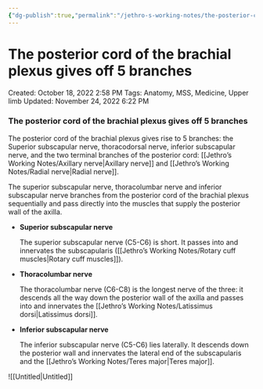 ```yaml
---
{"dg-publish":true,"permalink":"/jethro-s-working-notes/the-posterior-cord-of-the-brachial-plexus-gives-of/","dgPassFrontmatter":true}
---
```



# The posterior cord of the brachial plexus gives off 5 branches

Created: October 18, 2022 2:58 PM
Tags: Anatomy, MSS, Medicine, Upper limb
Updated: November 24, 2022 6:22 PM

### The posterior cord of the brachial plexus gives off 5 branches

The posterior cord of the brachial plexus gives rise to 5 branches: the Superior subscapular nerve, thoracodorsal nerve, inferior subscapular nerve, and the two terminal branches of the posterior cord: [[Jethro’s Working Notes/Axillary nerve\|Axillary nerve]] and [[Jethro’s Working Notes/Radial nerve\|Radial nerve]].

The superior subscapular nerve, thoracolumbar nerve and inferior subscapular nerve branches from the posterior cord of the brachial plexus sequentially and pass directly into the muscles that supply the posterior wall of the axilla.

- ******Superior subscapular nerve******
    
    The superior subscapular nerve (C5-C6) is short. It passes into and innervates the subscapularis ([[Jethro’s Working Notes/Rotary cuff muscles\|Rotary cuff muscles]]).
    
- **************************************Thoracolumbar nerve**************************************
    
    The thoracolumbar nerve (C6-C8) is the longest nerve of the three: it descends all the way down the posterior wall of the axilla and passes into and innervates the [[Jethro’s Working Notes/Latissimus dorsi\|Latissimus dorsi]].
    
- ****************************************************Inferior subscapular nerve****************************************************
    
    The inferior subscapular nerve (C5-C6) lies laterally. It descends down the posterior wall and innervates the lateral end of the subscapularis and the [[Jethro’s Working Notes/Teres major\|Teres major]].
    

![[Untitled\|Untitled]]